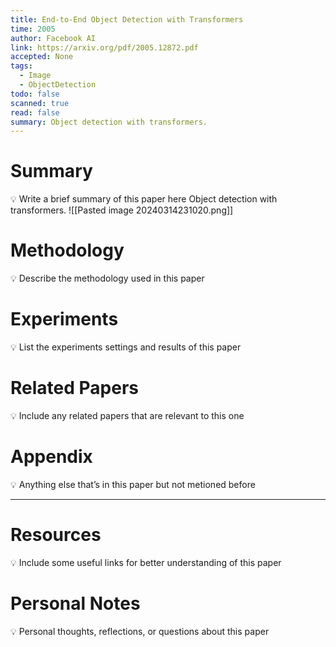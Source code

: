 ```yaml
---
title: End-to-End Object Detection with Transformers
time: 2005
author: Facebook AI
link: https://arxiv.org/pdf/2005.12872.pdf
accepted: None
tags:
  - Image
  - ObjectDetection
todo: false
scanned: true
read: false
summary: Object detection with transformers.
---
```

# Summary
💡 Write a brief summary of this paper here
Object detection with transformers.
![[Pasted image 20240314231020.png]]
# Methodology
💡 Describe the methodology used in this paper

# Experiments
💡 List the experiments settings and results of this paper

# Related Papers
💡 Include any related papers that are relevant to this one

# Appendix
💡 Anything else that’s in this paper but not metioned before

---
# Resources
💡 Include some useful links for better understanding of this paper

# Personal Notes
💡 Personal thoughts, reflections, or questions about this paper